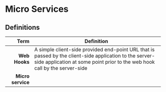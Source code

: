 # Micro Services

## Definitions

| Term             | Definition 
|-----------------:|------------------------------------------------------------------
**Web Hooks**      | A simple client-side provided end-point URL that is passed by the client-side application to the                 server-side application at some point prior to the web hook call by the server-side
**Micro service**  | 